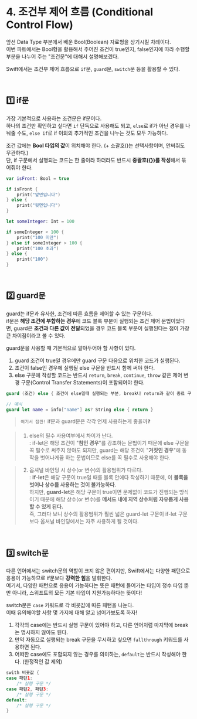 # 4. 조건부 제어 흐름 (Conditional Control Flow)
앞선 Data Type 부분에서 배운 Bool(Boolean) 자료형을 상기시킬 차례이다.   
이번 파트에서는 Bool형을 활용해서 주어진 조건이 true인지, false인지에 따라 수행할 부분을 나누어 주는 "조건문"에 대해서 설명해보겠다.

Swift에서는 조건부 제어 흐름으로 `if`문, `guard`문, `switch`문 등을 활용할 수 있다.

<br>

## 1️⃣ if문
가장 기본적으로 사용하는 조건문은 if문이다.   
하나의 조건만 확인하고 싶다면 `if` 단독으로 사용해도 되고, `else`로 if가 아닌 경우를 나눠줄 수도, `else if`로 if 이외의 추가적인 조건을 나누는 것도 모두 가능하다.

조건 값에는 **Bool 타입의 값**이 위치해야 한다. (+ 소괄호()는 선택사항이며, 안써줘도 무관하다.)   
단, if 구문에서 실행되는 코드는 한 줄이라 하더라도 반드시 **중괄호({})를 작성**해서 묶어줘야 한다.

```swift
var isFront: Bool = true

if isFront {
    print("앞면입니다")
} else {
    print("뒷면입니다")
}
```

```swift
let someInteger: Int = 100

if someInteger < 100 {     
    print("100 미만")
} else if someInteger > 100 {
    print("100 초과")
} else {
    print("100")
}
```

<br>

## 2️⃣ guard문
guard는 if문과 유사한, 조건에 따른 흐름을 제어할 수 있는 구문이다.   
if문은 **해당 조건에 부합하는 경우**에 코드 블록 부분이 실행되는 조건 제어 문법이었다면, guard은 **조건과 다른 값이 전달**되었을 경우 코드 블록 부분이 실행된다는 점이 가장 큰 차이점이라고 볼 수 있다.

guard문을 사용할 때 기본적으로 알아두어야 할 사항이 있다.

1. guard 조건이 true일 경우에만 guard 구문 다음으로 위치한 코드가 실행된다.
2. 조건이 false인 경우에 실행될 else 구문을 반드시 함께 써야 한다.
3. else 구문에 작성할 코드는 반드시 `return`, `break`, `continue`, `throw` 같은 제어 변경 구문(Control Transfer Statements)이 포함되어야 한다.

```swift
guard (조건) else { 조건이 else일때 실행되는 부분, break나 return과 같이 종료 구문 필수 }

// 예시
guard let name = info["name"] as? String else { return }
```

> `여기서 잠깐!` if문과 guard문은 각각 언제 사용하는게 좋을까❓

> 1. else의 필수 사용여부에서 차이가 난다.   
> : if-let은 해당 조건이 "**참인 경우**"를 강조하는 문법이기 때문에 else 구문을 꼭 필수로 써주지 않아도 되지만, guard는 해당 조건이 "**거짓인 경우**"에 동작을 벗어나게끔 하는 문법이므로 else를 꼭 필수로 사용해야 한다.

> 2. 옵셔널 바인딩 시 상수(or 변수)의 활용범위가 다르다.   
> : **if-let**은 해당 구문이 true일 때를 블록 안에다 작성하기 때문에, 이 **블록을 벗어나 상수를 사용하는 것이 불가능하다.**   
하지만, **guard-let**은 해당 구문이 true이면 문제없이 코드가 진행되는 방식이기 때문에 해당 상수(or 변수)를 **메서드 내에 지역 상수처럼 자유롭게 사용할 수 있게 된다.**   
> 즉, 그러다 보니 상수의 활용범위가 훨씬 넓은 guard-let 구문이 if-let 구문보다 옵셔널 바인딩에서는 자주 사용하게 될 것이다.

<br>

## 3️⃣ switch문
다른 언어에서는 switch문의 역할이 크지 않은 편이지만, Swift에서는 다양한 패턴으로 응용이 가능하므로 if문보다 **강력한 힘**을 발휘한다.   
여기서, 다양한 패턴으로 응용이 가능하다는 뜻은 패턴에 들어가는 타입이 정수 타입 뿐만 아니라, 스위프트의 모든 기본 타입이 지원가능하다는 뜻이다!

switch문은 `case` 키워드로 각 비굣값에 따른 패턴을 나눈다.   
이때 유의해야할 사항 몇 가지에 대해 알고 넘어가보도록 하자!

1. 각각의 case에는 반드시 실행 구문이 있어야 하고, 다른 언어처럼 마지막에 break는 명시하지 않아도 된다.
2. 만약 자동으로 실행되는 break 구문을 무시하고 싶으면 `fallthrough` 키워드를 사용하면 된다.
3. 어떠한 case에도 포함되지 않는 경우를 의미하는, `default`는 반드시 작성해야 한다. (한정적인 값 제외)
   
```swift
swith 비굣값 {
case 패턴1:
    /* 실행 구문 */
case 패턴2, 패턴3:
    /* 실행 구문 */
default:
    /* 실행 구문 */
}
```

